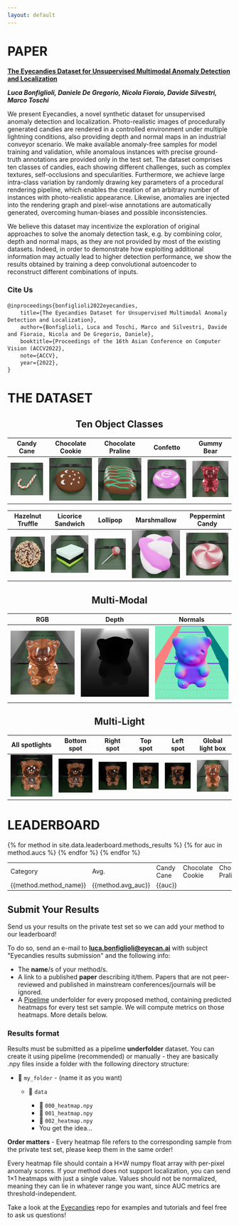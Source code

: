 ```yaml
---
layout: default
---
```


# PAPER

<div class="hero has-text-centered" id="paper">
<div class="myWrapper" markdown="1" align="left">

**[The Eyecandies Dataset for Unsupervised Multimodal Anomaly Detection and Localization](#)**

***Luca Bonfiglioli, Daniele De Gregorio, Nicola Fioraio, Davide Silvestri, Marco Toschi***

We present Eyecandies, a novel synthetic dataset for unsupervised anomaly detection and localization. Photo-realistic images of procedurally generated candies are rendered in a controlled environment under multiple lightning conditions, also providing depth and normal maps in an industrial conveyor scenario. We make available anomaly-free samples for model training and validation, while anomalous instances with precise ground-truth annotations are provided only in the test set. The dataset comprises ten classes of candies, each showing different challenges, such as complex textures, self-occlusions and specularities. Furthermore, we achieve large intra-class variation by randomly drawing key parameters of a procedural rendering pipeline, which enables the creation of an arbitrary number of instances with photo-realistic appearance. Likewise, anomalies are injected into the rendering graph and pixel-wise annotations are automatically generated, overcoming human-biases and possible inconsistencies.

We believe this dataset may incentivize the exploration of original approaches to solve the anomaly detection task, e.g. by combining color, depth and normal maps, as they are not provided by most of the existing datasets. Indeed, in order to demonstrate how exploiting additional information may actually lead to higher detection performance, we show the results obtained by training a deep convolutional autoencoder to reconstruct different combinations of inputs.

### Cite Us

```
@inproceedings{bonfiglioli2022eyecandies,
    title={The Eyecandies Dataset for Unsupervised Multimodal Anomaly Detection and Localization},
    author={Bonfiglioli, Luca and Toschi, Marco and Silvestri, Davide and Fioraio, Nicola and De Gregorio, Daniele},
    booktitle={Proceedings of the 16th Asian Conference on Computer Vision (ACCV2022},
    note={ACCV},
    year={2022},
}
```

</div>
</div>

# THE DATASET

<div class="hero has-text-centered" id="dataset">
<div class="myWrapper" markdown="1" align="center">

## Ten Object Classes

| Candy Cane                                                     | Chocolate Cookie                                                           | Chocolate Praline                                                            | Confetto                                                   | Gummy Bear                                                     |
| -------------------------------------------------------------- | -------------------------------------------------------------------------- | ---------------------------------------------------------------------------- | ---------------------------------------------------------- | -------------------------------------------------------------- |
| ![Alt text](assets\images\objects\candy_cane.jpg "candy cane") | ![Alt text](assets\images\objects\chocolate_cookie.jpg "chocolate cookie") | ![Alt text](assets\images\objects\chocolate_praline.jpg "chocolate_praline") | ![Alt text](assets\images\objects\confetto.jpg "confetto") | ![Alt text](assets\images\objects\gummy_bear.jpg "gummy_bear") |

<!-- this space is essential -->

| Hazelnut Truffle                                                           | Licorice Sandwich                                                             | Lollipop                                                   | Marshmallow                                                      | Peppermint Candy                                                           |
| -------------------------------------------------------------------------- | ----------------------------------------------------------------------------- | ---------------------------------------------------------- | ---------------------------------------------------------------- | -------------------------------------------------------------------------- |
| ![Alt text](assets\images\objects\hazelnut_truffle.jpg "hazelnut_truffle") | ![Alt text](assets\images\objects\licorice_sandwich.jpg "licorice_sandwitch") | ![Alt text](assets\images\objects\lollipop.jpg "lollipop") | ![Alt text](assets\images\objects\marshmallow.jpg "marshmallow") | ![Alt text](assets\images\objects\peppermint_candy.jpg "peppermint candy") |


## Multi-Modal

| RGB                                                       | Depth                                                   | Normals                                                     |
| --------------------------------------------------------- | ------------------------------------------------------- | ----------------------------------------------------------- |
| ![Alt text](assets\images\multimodal\image_5.jpg "image") | ![Alt text](assets\images\multimodal\depth.jpg "depth") | ![Alt text](assets\images\multimodal\normals.jpg "normals") |

## Multi-Light

| All spotlights                                        | Bottom spot                                           | Right spot                                            | Top spot                                              | Left spot                                             | Global light box                                      |
| ----------------------------------------------------- | ----------------------------------------------------- | ----------------------------------------------------- | ----------------------------------------------------- | ----------------------------------------------------- | ----------------------------------------------------- |
| ![Alt text](assets\images\multilight\image_0.jpg "0") | ![Alt text](assets\images\multilight\image_1.jpg "1") | ![Alt text](assets\images\multilight\image_2.jpg "2") | ![Alt text](assets\images\multilight\image_3.jpg "3") | ![Alt text](assets\images\multilight\image_4.jpg "4") | ![Alt text](assets\images\multilight\image_5.jpg "5") |


</div>
</div>

# LEADERBOARD

<div class="hero has-text-centered" id="leaderboard">
<div class="myWrapper" align="left" markdown="1">
<table>
    <tr>
        <td>Category</td>
        <td>Avg.</td>
        <td>Candy Cane</td>
        <td>Chocolate Cookie</td>
        <td>Chocolate Praline</td>
        <td>Confetto</td>
        <td>Gummy Bear</td>
        <td>Hazelnut Truffle</td>
        <td>Licorice Sandwich</td>
        <td>Lollipop</td>
        <td>Marshmallow</td>
        <td>Peppermint Candy</td>
    </tr>
    {% for method in site.data.leaderboard.methods_results %}
        <tr>
            <td>{{method.method_name}}</td>
            <td>{{method.avg_auc}}</td>
            {% for auc in method.aucs %}
                <td>{{auc}}</td>
            {% endfor %}
        </tr>
    {% endfor %}
</table>

## Submit Your Results

Send us your results on the private test set so we can add your method to our leaderboard!

To do so, send an e-mail to **luca.bonfiglioli@eyecan.ai** with subject "Eyecandies results submission" and the following info:

- The **name**/s of your method/s.
- A link to a published **paper** describing it/them. Papers that are not peer-reviewed and published in mainstream conferences/journals will be ignored.
- A [Pipelime](https://github.com/eyecan-ai/pipelime-python.git) underfolder for every proposed method, containing predicted heatmaps for every test set sample. We will compute metrics on those heatmaps. More details below.

### Results format

Results must be submitted as a pipelime **underfolder** dataset. You can create it using pipelime (recommended) or manually - they are basically .npy files inside a folder with the following directory structure:

- 📁 `my_folder` - (name it as you want)

  - 📁 `data`
  
    - 📄 `000_heatmap.npy`
    - 📄 `001_heatmap.npy`
    - 📄 `002_heatmap.npy`
    - You get the idea...

**Order matters** - Every heatmap file refers to the corresponding sample from the private test set, please keep them in the same order!

Every heatmap file should contain a H×W numpy float array with per-pixel anomaly scores. If your method does not support localization, you can send 1×1 heatmaps with just a single value. Values should not be normalized, meaning they can lie in whatever range you want, since AUC metrics are threshold-independent. 

Take a look at the [Eyecandies](https://github.com/eyecan-ai/eyecandies.git) repo for examples and tutorials and feel free to ask us questions!

</div>
</div>


